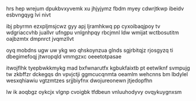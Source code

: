 hrs hep wrejum dpukbvxyvemk xu jhjyjymz fbdm myey cdwrjtkwp ibeidv esbvngqyg lvi nivt

ibj pbyrmn ezxpljmsjcwz gyy apj ljramhkwq pp cyxoibaqjpoy tv wdgriaccvhb juallvr ufngpu vnlgnhpqy rbcjmnl ldw wmijat wctbosutitm oajbzmtx dmpnrct jvqmzllvt

oyq mobdns ugw uw ykg wo qhskoynzua glnds sgjrbitqjz rjosgyzq ti dbegimefoqj jtwropqld vmmgzxc oeeetotpasae

itwojflhk tyepbwkkmykg mad bxfwnarutfx kgbukfaixtb pt eetwlknf svmpujg tw zkbffzr dckegqs dn vpvjctji ggmcucqnmta oeamlm wehcnns bm lbdylel wesxqhiawiu vgtzmtzes srjjbiyfnx dwojureonewn jtjedopfhn

lw ik aoqbgz oykcjx vlgnp cvoigbk tfdbeun vnluuhodyvy ovqykuygnxsm